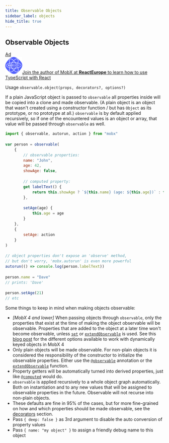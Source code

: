 ```yaml
---
title: Observable Objects
sidebar_label: objects
hide_title: true
---
```


## Observable Objects

<div id='codefund' ></div><div class="re_2020"><a class="re_2020_link" href="https://www.react-europe.org/#slot-2149-workshop-typescript-for-react-and-graphql-devs-with-michel-weststrate" target="_blank" rel="sponsored noopener"><div><div class="re_2020_ad" >Ad</div></div><img src="/img/reacteurope.svg"><span>Join the author of MobX at <b>ReactEurope</b> to learn how to use <span class="link">TypeScript with React</span></span></a></div>

Usage `observable.object(props, decorators?, options?)`

If a plain JavaScript object is passed to `observable` all properties inside will be copied into a clone and made observable.
(A plain object is an object that wasn't created using a constructor function / but has `Object` as its prototype, or no prototype at all.)
`observable` is by default applied recursively, so if one of the encountered values is an object or array, that value will be passed through `observable` as well.

```javascript
import { observable, autorun, action } from "mobx"

var person = observable(
    {
        // observable properties:
        name: "John",
        age: 42,
        showAge: false,

        // computed property:
        get labelText() {
            return this.showAge ? `${this.name} (age: ${this.age})` : this.name
        },

        setAge(age) {
            this.age = age
        }
    },
    {
        setAge: action
    }
)

// object properties don't expose an 'observe' method,
// but don't worry, 'mobx.autorun' is even more powerful
autorun(() => console.log(person.labelText))

person.name = "Dave"
// prints: 'Dave'

person.setAge(21)
// etc
```

Some things to keep in mind when making objects observable:

-   _[MobX 4 and lower]_ When passing objects through `observable`, only the properties that exist at the time of making the object observable will be observable. Properties that are added to the object at a later time won't become observable, unless [`set`](object-api.md) or [`extendObservable`](extend-observable.md) is used. See this [blog post](https://medium.com/@trekinbami/observe-changes-in-dynamically-keyed-objects-with-mobx-and-react-24b4f857bae9) for the different options available to work with dynamically keyed objects in MobX 4
-   Only plain objects will be made observable. For non-plain objects it is considered the responsibility of the constructor to initialize the observable properties. Either use the [`@observable`](observable.md) annotation or the [`extendObservable`](extend-observable.md) function.
-   Property getters will be automatically turned into derived properties, just like [`@computed`](computed-decorator) would do.
-   `observable` is applied recursively to a whole object graph automatically. Both on instantiation and to any new values that will be assigned to observable properties in the future. Observable will not recurse into non-plain objects.
-   These defaults are fine in 95% of the cases, but for more fine-grained on how and which properties should be made observable, see the [decorators](modifiers.md) section.
-   Pass `{ deep: false }` as 3rd argument to disable the auto conversion of property values
-   Pass `{ name: "my object" }` to assign a friendly debug name to this object
